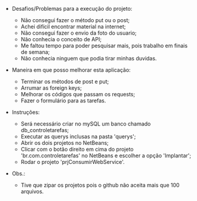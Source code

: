 - Desafios/Problemas para a execução do projeto: 
	- Não consegui fazer o método put ou o post;
	- Achei difícil encontrar material na internet;
	- Não consegui fazer o envio da foto do usuario;
	- Não conhecia o conceito de API;
	- Me faltou tempo para poder pesquisar mais, pois trabalho em finais de semana;
	- Não conhecia ninguem que podia tirar minhas duvidas.

- Maneira em que posso melhorar esta aplicação:
  	- Terminar os métodos de post e put;
	- Arrumar as foreign keys;
	- Melhorar os códigos que passam os requests;
	- Fazer o formulário para as tarefas.

- Instruções:
	- Será necessário criar no mySQL um banco chamado db_controletarefas;	
	- Executar as querys inclusas na pasta 'querys';
	- Abrir os dois projetos no NetBeans;
	- Clicar com o botão direito em cima do projeto 'br.com.controletarefas' no NetBeans e escolher a opção 'Implantar';
	- Rodar o projeto 'prjConsumirWebService'.
- Obs.:
	- Tive que zipar os projetos pois o github não aceita mais que 100 arquivos.


